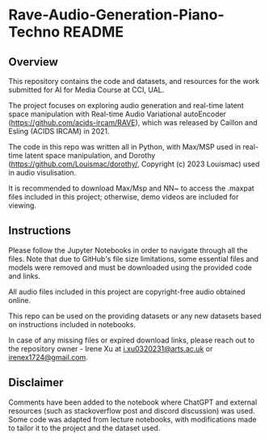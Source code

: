 # Rave-Audio-Generation-Piano-Techno README


## Overview

This repository contains the code and datasets, and resources for the work submitted for AI for Media Course at CCI, UAL.

The project focuses on exploring audio generation and real-time latent space manipulation with Real-time Audio Variational autoEncoder (https://github.com/acids-ircam/RAVE), which was released by Caillon and Esling (ACIDS IRCAM) in 2021.

The code in this repo was written all in Python, with Max/MSP used in real-time latent space manipulation, and Dorothy (https://github.com/Louismac/dorothy/, Copyright (c) 2023 Louismac) used in audio visulisation.

It is recommended to download Max/Msp and NN~ to access the .maxpat files included in this project; otherwise, demo videos are included for viewing.


## Instructions

Please follow the Jupyter Notebooks in order to navigate through all the files. Note that due to GitHub's file size limitations, some essential files and models were removed and must be downloaded using the provided code and links.

All audio files included in this project are copyright-free audio obtained online. 

This repo can be used on the providing datasets or any new datasets based on instructions included in notebooks.

In case of any missing files or expired download links, please reach out to the repository owner - Irene Xu at i.xu0320231@arts.ac.uk or irenex1724@gmail.com.


## Disclaimer

Comments have been added to the notebook where ChatGPT and external resources (such as stackoverflow post and discord discussion) was used. Some code was adapted from lecture notebooks, with modifications made to tailor it to the project and the dataset used.








